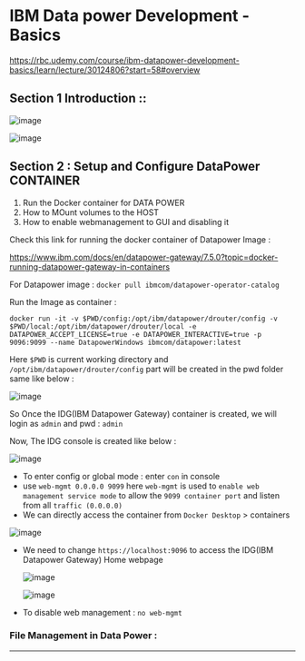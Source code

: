 # IBM Data power Development - Basics 

https://rbc.udemy.com/course/ibm-datapower-development-basics/learn/lecture/30124806?start=58#overview

## Section 1 Introduction :: 

![image](https://user-images.githubusercontent.com/35003840/226248066-fb1a128b-d581-41ca-b3f5-ab44b3d8f941.png)


![image](https://user-images.githubusercontent.com/35003840/226248107-80ef8448-e1ee-4b17-b158-183ab558626b.png)


## Section 2 : Setup and Configure DataPower CONTAINER 

1) Run the Docker container for DATA POWER 
2) How to MOunt volumes to the HOST 
3) How to enable webmanagement to GUI and disabling it

Check this link for running the docker container of Datapower Image : 

https://www.ibm.com/docs/en/datapower-gateway/7.5.0?topic=docker-running-datapower-gateway-in-containers

For Datapower image : `docker pull ibmcom/datapower-operator-catalog` 

Run the Image as container : 

`docker run -it -v $PWD/config:/opt/ibm/datapower/drouter/config -v $PWD/local:/opt/ibm/datapower/drouter/local -e DATAPOWER_ACCEPT_LICENSE=true -e DATAPOWER_INTERACTIVE=true -p 9096:9099 --name DatapowerWindows ibmcom/datapower:latest`

Here `$PWD` is current working directory and `/opt/ibm/datapower/drouter/config` part will be created in the pwd folder same like below : 

  ![image](https://user-images.githubusercontent.com/35003840/226512975-8ea1e4cf-8bdb-4d9c-bb7f-e78865401303.png)


So Once the IDG(IBM Datapower Gateway) container is created, we will login as `admin` and pwd : `admin`

Now, The IDG console is created like below : 

![image](https://user-images.githubusercontent.com/35003840/226510200-7ec9b9cc-5781-41d3-8579-3003fe2a13e4.png)

- To enter config or global mode : enter `con` in console 
- use `web-mgmt 0.0.0.0 9099` here `web-mgmt` is used to `enable web management service mode` to allow the `9099 container port` and listen from all `traffic (0.0.0.0)`
- We can directly access the container from `Docker Desktop` > containers

![image](https://user-images.githubusercontent.com/35003840/226511981-74b1aa74-7877-4e56-83b8-b358c98da3f2.png)

- We need to change `https://localhost:9096` to access the IDG(IBM Datapower Gateway) Home webpage 
  
  ![image](https://user-images.githubusercontent.com/35003840/226512105-79a71c09-4406-49a1-9420-7ee18e87228a.png)
  
  ![image](https://user-images.githubusercontent.com/35003840/226512225-ca37ae72-6523-426e-a1a8-c09acfd2bfc2.png)
  
- To disable web management : `no web-mgmt`

### File Management in  Data Power : 



  
  


----- 
